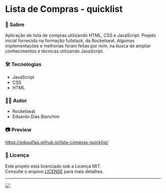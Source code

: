 # Lista de Compras - quicklist

### 🚀 Sobre
  Aplicação de lista de compras utilizando HTML, CSS e JavaScript. Projeto inicial fornecido na formação fullstack, da Rocketseat. Algumas implementações e melhorias foram feitas por mim, na busca de ampliar conhecimentos e técnicas utilizando JavaScript.

### 🛠️ Tecnologias
- JavaScript
- CSS
- HTML

### 👨‍💻 Autor
- Rocketseat
- Eduardo Dias Bianchini

### 📷 Preview
https://eduud1as.github.io/lista-compras-quicklist/

### 📝 Licença

Este projeto está licenciado sob a Licença MIT.  
Consulte o arquivo [LICENSE](./LICENSE) para mais detalhes.

---

<img src='https://app.rocketseat.com.br/_next/image?url=%2Fassets%2Flogos%2Frocketseat-logo.svg&w=256&q=75'>
